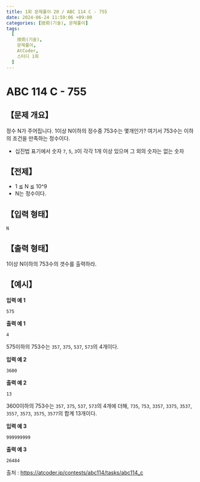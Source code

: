 ```yaml
---
title: 1회 문제풀이 20 / ABC 114 C - 755
date: 2024-06-24 11:59:06 +09:00
categories: [技術(기술), 문제풀이]
tags:
  [
    技術(기술),
    문제풀이,
    AtCoder,
    스터디 1회
  ]
---
```

# ABC 114 C - 755
## 【문제 개요】
정수 N가 주어집니다. 1이상 N이하의 정수중 753수는 몇개인가?
여기서 753수는 이하의 조건을 만족하는 정수이다.
- 십진법 표기에서 숫자 `7`, `5`, `3`이 각각 1개 이상 있으며 그 외의 숫자는 없는 숫자

## 【전제】
- 1 ≦ N ≦ 10^9
- N는 정수이다.

## 【입력 형태】
```
N
```

## 【출력 형태】
1이상 N이하의 753수의 갯수를 출력하라.

## 【예시】

**입력 예 1**

```
575
```

**출력 예 1**

```
4
```
575이하의 753수는 `357`, `375`, `537`, `573`의 4개이다.

**입력 예 2**

```
3600
```

**출력 예 2**

```
13
```
3600이하의 753수는 `357`, `375`, `537`, `573`의 4개에 더해, `735`, `753`, `3357`, `3375`, `3537`, `3557`, `3573`, `3575`, `3577`의 합계 13개이다.

**입력 예 3**

```
999999999
```

**출력 예 3**

```
26484
```


출처 : <a href="https://atcoder.jp/contests/abc114/tasks/abc114_c">https://atcoder.jp/contests/abc114/tasks/abc114_c</a> 